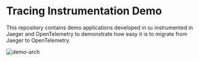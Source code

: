 # Tracing Instrumentation Demo

This repository contains demo applications developed in `Go` instrumented in Jaeger and OpenTelemetry to demonstrate how easy it is to migrate
from Jaeger to OpenTelemetry.

![demo-arch](https://user-images.githubusercontent.com/25104868/198715522-37f154b4-545a-4986-8e6d-f0bedd39154b.png)
